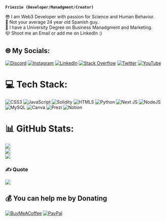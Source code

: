 
**`Friezzie (Developer/Manadgment/Creator)`**

😎 I am Web3 Developer with passion for Science and Human Behavior.<br>🌱 Not your average 24 year old Spanish guy.<br>🔭 I have a University Degree on Business Manadgment and Marketing.<br>📪 Shoot me an Email or add me on LinkedIn :)


## 🌐 My Socials:
[![Discord](https://img.shields.io/badge/Discord-%237289DA.svg?logo=discord&logoColor=white)](htttps://discord.gg/Friezzie#8778) [![Instagram](https://img.shields.io/badge/Instagram-%23E4405F.svg?logo=Instagram&logoColor=white)](https://instagram.com/Friezzie.eth) [![LinkedIn](https://img.shields.io/badge/LinkedIn-%230077B5.svg?logo=linkedin&logoColor=white)](https://www.linkedin.com/in/aaronfrias1/) [![Stack Overflow](https://img.shields.io/badge/-Stackoverflow-FE7A16?logo=stack-overflow&logoColor=white)](https://stackoverflow.com/users/Friezzie) [![Twitter](https://img.shields.io/badge/Twitter-%231DA1F2.svg?logo=Twitter&logoColor=white)](https://twitter.com/FriezzieWeb3) [![YouTube](https://img.shields.io/badge/YouTube-%23FF0000.svg?logo=YouTube&logoColor=white)](https://youtube.com/c/https://www.youtube.com/channel/UCW2i6BaVz0xUZd2naDWHw2Q) 

# 💻 Tech Stack:
![CSS3](https://img.shields.io/badge/css3-%231572B6.svg?style=for-the-badge&logo=css3&logoColor=white) ![JavaScript](https://img.shields.io/badge/javascript-%23323330.svg?style=for-the-badge&logo=javascript&logoColor=%23F7DF1E) ![Solidity](https://img.shields.io/badge/Solidity-%23363636.svg?style=for-the-badge&logo=solidity&logoColor=white) ![HTML5](https://img.shields.io/badge/html5-%23E34F26.svg?style=for-the-badge&logo=html5&logoColor=white) ![Python](https://img.shields.io/badge/python-3670A0?style=for-the-badge&logo=python&logoColor=ffdd54) ![Next JS](https://img.shields.io/badge/Next-black?style=for-the-badge&logo=next.js&logoColor=white) ![NodeJS](https://img.shields.io/badge/node.js-6DA55F?style=for-the-badge&logo=node.js&logoColor=white) ![MySQL](https://img.shields.io/badge/mysql-%2300f.svg?style=for-the-badge&logo=mysql&logoColor=white) ![Canva](https://img.shields.io/badge/Canva-%2300C4CC.svg?style=for-the-badge&logo=Canva&logoColor=white) ![Prezi](https://img.shields.io/badge/Prezi-%23000000.svg?style=for-the-badge&logo=Prezi&logoColor=white) ![Notion](https://img.shields.io/badge/Notion-%23000000.svg?style=for-the-badge&logo=notion&logoColor=white)

# 📊 GitHub Stats:
![](https://github-readme-stats.vercel.app/api?username=Friezzie&theme=vision-friendly-dark&hide_border=false&include_all_commits=true&count_private=true)<br/>
![](https://github-readme-streak-stats.herokuapp.com/?user=Friezzie&theme=vision-friendly-dark&hide_border=false)<br/>
![](https://github-readme-stats.vercel.app/api/top-langs/?username=Friezzie&theme=vision-friendly-dark&hide_border=false&include_all_commits=true&count_private=true&layout=compact)

### ✍️ Quote
![](https://quotes-github-readme.vercel.app/api?type=horizontal&theme=dark)

  ## 💰 You can help me by Donating
  [![BuyMeACoffee](https://img.shields.io/badge/Buy%20Me%20a%20Coffee-ffdd00?style=for-the-badge&logo=buy-me-a-coffee&logoColor=black)](https://buymeacoffee.com/https://www.buymeacoffee.com/friezzieweb3) [![PayPal](https://img.shields.io/badge/PayPal-00457C?style=for-the-badge&logo=paypal&logoColor=white)](https://paypal.me/paypal.me/AaronFriasRomero) 

  
<!-- Proudly created with GPRM ( https://gprm.itsvg.in ) -->
